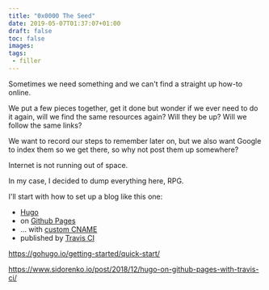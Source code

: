```yaml
---
title: "0x0000 The Seed"
date: 2019-05-07T01:37:07+01:00
draft: false
toc: false
images:
tags:
 - filler
---
```


Sometimes we need something and we can't find a straight up how-to online.  

We put a few pieces together, get it done but wonder if we ever need to do it again, will we find the same resources again? Will they be up? Will we follow the same links?  

We want to record our steps to remember later on, but we also want Google to index them so we get there, so why not post them up somewhere?

Internet is not running out of space.

In my case, I decided to dump everything here, RPG.

I'll start with how to set up a blog like this one:

* [Hugo](https://gohugo.io)
* on [Github Pages](https://pages.github.com/)
* ... with [custom CNAME](https://help.github.com/en/articles/using-a-custom-domain-with-github-pages)
* published by [Travis CI](https://travis-ci.org/)


https://gohugo.io/getting-started/quick-start/

https://www.sidorenko.io/post/2018/12/hugo-on-github-pages-with-travis-ci/